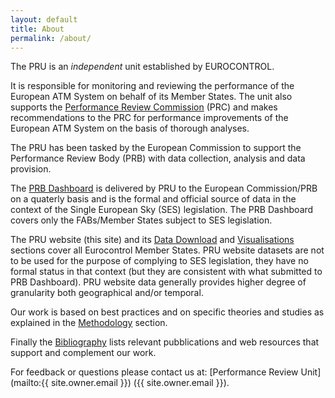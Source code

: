 ```yaml
---
layout: default
title: About
permalink: /about/
---
```

The PRU is an *independent* unit established by EUROCONTROL.

It is responsible for monitoring and reviewing the performance of the European
ATM System on behalf of its Member States.
The unit also supports the
[Performance Review Commission](https://www.eurocontrol.int/node/1737) (PRC) and
makes recommendations to the PRC for performance improvements of the European
ATM System on the basis of thorough analyses.

The PRU has been tasked by the European Commission to support the Performance
Review Body (PRB) with data collection, analysis and data provision.

The [PRB Dashboard](http://www.eurocontrol.int/prudata/dashboard/rp2_2016.html)
is delivered by PRU to the European Commission/PRB on a quaterly basis and is
the formal and official source of data in the context of the Single European Sky
(SES) legislation.
The PRB Dashboard covers only the FABs/Member States subject to SES legislation.

The PRU website (this site) and its [Data Download](/data/) and
[Visualisations](/graphs/) sections cover all Eurocontrol Member States.
PRU website datasets are not to be used for the purpose of complying to SES
legislation, they have no formal status in that context (but they are
consistent with what submitted to PRB Dashboard).
PRU website data generally provides higher degree of granularity both
geographical and/or temporal.

Our work is based on best practices and on specific theories and studies as
explained in the [Methodology]({{site.url}}/references/methodology/) section.

Finally the [Bibliography]({{site.url}}/references/bibliography.html) lists
relevant pubblications and web resources that support and complement our work.

For feedback or questions please contact us at:
[Performance Review Unit](mailto:{{ site.owner.email }}) ({{ site.owner.email }}).

